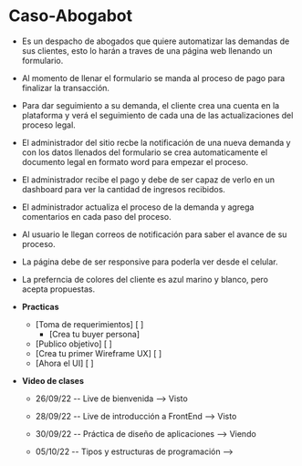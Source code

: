 # Caso-Abogabot

- Es un despacho de abogados que quiere automatizar las demandas de sus clientes, esto lo harán a traves de una página web llenando un formulario.
- Al momento de llenar el formulario se manda al proceso de pago para finalizar la transacción.
- Para dar seguimiento a su demanda, el cliente crea una cuenta en la plataforma y verá el seguimiento de cada una de las actualizaciones del proceso legal.
- El administrador del sitio recbe la notificación de una nueva demanda y con los datos llenados del formulario se crea automaticamente el documento legal en formato word para empezar el proceso.
- El administrador recibe el pago y debe de ser capaz de verlo en un dashboard para ver la cantidad de ingresos recibidos.
- El administrador actualiza el proceso de la demanda y agrega comentarios en cada paso del proceso.
- Al usuario le llegan correos de notificación para saber el avance de su proceso.
- La página debe de ser responsive para poderla ver desde el celular.
- La preferncia de colores del cliente es azul marino y blanco, pero acepta propuestas.

- **Practicas**
  - [Toma de requerimientos]  [ ] <br>
    - [Crea tu buyer persona]
  - [Publico objetivo]  [ ] <br>
  - [Crea tu primer Wireframe UX]  [ ]  <br>
  - [Ahora el UI]   [ ] <br>
  
  
- **Video de clases**
  - 26/09/22 -- Live de bienvenida --> Visto

  - 28/09/22 -- Live de introducción a FrontEnd --> Visto
 
  - 30/09/22 -- Práctica de diseño de aplicaciones --> Viendo
  
  - 05/10/22 -- Tipos y estructuras de programación --> 
